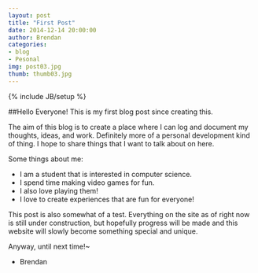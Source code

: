 ```yaml
---
layout: post
title: "First Post"
date: 2014-12-14 20:00:00
author: Brendan
categories:
- blog
- Pesonal
img: post03.jpg
thumb: thumb03.jpg
---
```

{% include JB/setup %}

##Hello Everyone!
This is my first blog post since creating this.

The aim of this blog is to create a place where I can log and document my thoughts, ideas, and work. Definitely more of a personal development kind of thing. I hope to share things that I want to talk about on here.

Some things about me:

- I am a student that is interested in computer science.
- I spend time making video games for fun.
- I also love playing them!
- I love to create experiences that are fun for everyone!

This post is also somewhat of a test. Everything on the site as of right now is still under construction, but hopefully progress will be made and this website will slowly become something special and unique.

Anyway, until next time!~

- Brendan
